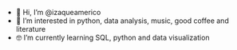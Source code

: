 - 👋 Hi, I’m @izaqueamerico
- 👀 I’m interested in python, data analysis, music, good coffee and literature 
- 🤓 I’m currently learning SQL, python and data visualization 

<!---
izaqueamerico/izaqueamerico is a ✨ special ✨ repository because its `README.md` (this file) appears on your GitHub profile.
You can click the Preview link to take a look at your changes.
--->
